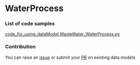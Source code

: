 # WaterProcess

### List of code samples 

<!-- 50-List of code -->

<!-- [code entry](link) -->
[code_for_using_dataModel.WasteWater_WaterProcess.py](https://github.com/smart-data-models/dataModel.WasteWater/blob/master/WaterProcess/code/code_for_using_dataModel.WasteWater_WaterProcess.py)


<!-- /50-List of code -->

### Contribution
You can raise an [issue](https://github.com/smart-data-models/dataModel.WasteWater/issues) or submit your [PR](https://github.com/smart-data-models/dataModel.WasteWater/pulls) on existing data models
